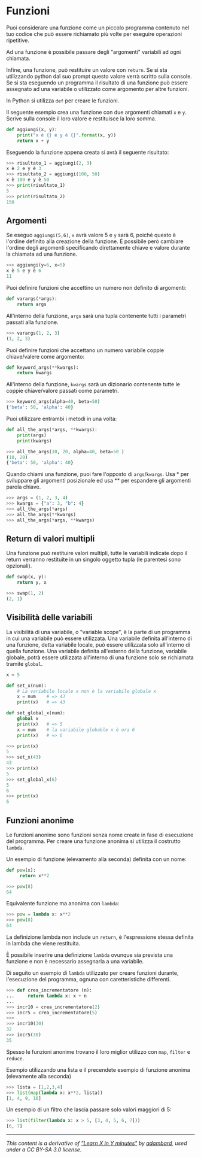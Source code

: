 # Funzioni

Puoi considerare una funzione come un piccolo programma contenuto nel tuo codice che può essere richiamato più volte per eseguire operazioni ripetitive.

Ad una funzione è possibile passare degli "argomenti" variabili ad ogni chiamata.

Infine, una funzione, può restituire un valore con `return`.
Se si sta utilizzando python dal suo prompt questo valore verrà scritto sulla console. 
Se si sta eseguendo un programma il risultato di una funzione può essere assegnato ad una variabile o utilizzato come argomento per altre funzioni.

In Python si utilizza `def` per creare le funzioni.

Il seguente esempio crea una funzione con due argomenti chiamati `x` e `y`. Scrive sulla console il loro valore e restituisce la loro somma.

```python
def aggiungi(x, y):                                    
    print("x è {} e y è {}".format(x, y))
    return x + y  
```

Eseguendo la funzione appena creata si avrà il seguente risultato:

```python
>>> risultato_1 = aggiungi(2, 3)                          
x è 2 e y è 3
>>> risultato_2 = aggiungi(100, 50)
x è 100 e y è 50
>>> print(risultato_1)
5
>>> print(risultato_2)
150
```

## Argomenti 

Se eseguo `aggiungi(5,6)`, `x` avrà valore 5 e `y` sarà 6, poiché questo è l'ordine definito alla creazione della funzione.
È possibile però cambiare l'ordine degli argomenti specificando direttamente chiave e valore durante la chiamata ad una funzione.

```python
>>> aggiungi(y=6, x=5)                                 
x è 5 e y è 6
11
```

Puoi definire funzioni che accettino un numero non definito di argomenti:

```python
def varargs(*args):                                    
    return args
```

All'interno della funzione, `args` sarà una tupla contenente tutti i parametri passati alla funzione.

```python
>>> varargs(1, 2, 3)                                   
(1, 2, 3)
```

Puoi definire funzioni che accettano un numero variabile coppie chiave/valere come argomento:

```python
def keyword_args(**kwargs):                           
    return kwargs
```

All'interno della funzione, `kwargs` sarà un dizionario contenente tutte le coppie chiave/valore passati come parametri.

```python
>>> keyword_args(alpha=40, beta=50)                  
{'beta': 50, 'alpha': 40}
```

Puoi utilizzare entrambi i metodi in una volta: 

```python
def all_the_args(*args, **kwargs):
    print(args)
    print(kwargs)

>>> all_the_args(10, 20, alpha=40, beta=50 )          
(10, 20)
{'beta': 50, 'alpha': 40}
```

Quando chiami una funzione, puoi fare l'opposto di `args`/`kwargs`.
Usa \* per sviluppare gli argomenti posizionale ed usa \*\* per espandere gli argomenti parola chiave.

```python
>>> args = (1, 2, 3, 4)                                
>>> kwargs = {"a": 3, "b": 4}
>>> all_the_args(*args)
>>> all_the_args(**kwargs)
>>> all_the_args(*args, **kwargs)
```

## Return di valori multipli

Una funzione può restituire valori multipli, tutte le variabili indicate dopo il return verranno restituite in un singolo oggetto tupla (le parentesi sono opzionali). 

```python
def swap(x, y):                                        
    return y, x

>>> swap(1, 2)                                         
(2, 1)
```

## Visibilità delle variabili 

La visibilità di una variabile, o "variable scope", è la parte di un programma in cui una variabile può essere utilizzata. 
Una variabile definita all'interno di una funzione, detta variabile locale, può essere utilizzata solo all'interno di quella funzione.
Una variabile definita all'esterno della funzione, variabile globale, potrà essere utilizzata all'interno di una funzione solo se richiamata tramite `global`.

```python
x = 5                                                  

def set_x(num):                                        
    # La variabile locale x non è la variabile globale x 
    x = num    # => 43
    print(x)   # => 43

def set_global_x(num):                                 
    global x
    print(x)   # => 5
    x = num    # la variabile globable x è ora 6
    print(x)   # => 6

>>> print(x)
5
>>> set_x(43)
43
>>> print(x)
5
>>> set_global_x(6)
5
6
>>> print(x)
6
```

## Funzioni anonime

Le funzioni anonime sono funzioni senza nome create in fase di esecuzione del programma.
Per creare una funzione anonima si utilizza il costrutto `lambda`.

Un esempio di funzione (elevamento alla seconda) definita con un nome:

```python
def pow(x):                                            
     return x**2

>>> pow(8)                                             
64
```

Equivalente funzione ma anonima con `lambda`:

```python
>>> pow = lambda x: x**2                               
>>> pow(8)
64
```

La definizione lambda non include un `return`, è l'espressione stessa definita in lambda che viene restituita. 

È possibile inserire una definizione `lambda` ovunque sia prevista una funzione e non è necessario assegnarla a una variabile.

Di seguito un esempio di `lambda` utilizzato per creare funzioni durante, l'esecuzione del programma, ognuna con caretteristiche differenti.

```python
>>> def crea_incrementatore (n):                       
...     return lambda x: x + n
...
>>> incr10 = crea_incrementatore(2)
>>> incr5 = crea_incrementatore(5)
>>>
>>> incr10(30)
32
>>> incr5(30)
35
```

Spesso le funzioni anonime trovano il loro miglior utilizzo con `map`, `filter` e `reduce`.

Esempio utilizzando una lista e il precendete esempio di funzione anonima (elevamente alla seconda)

```python
>>> lista = [1,2,3,4]                                    
>>> list(map(lambda x: x**2, lista))
[1, 4, 9, 16]
```

Un esempio di un filtro che lascia passare solo valori maggiori di 5:

```python
>>> list(filter(lambda x: x > 5, [3, 4, 5, 6, 7])) 
[6, 7]
```

---

_This content is a derivative of ["Learn X in Y minutes"](https://github.com/adambard/learnxinyminutes-docs) by [adambard](https://github.com/adambard), used under a CC BY-SA 3.0 license._
